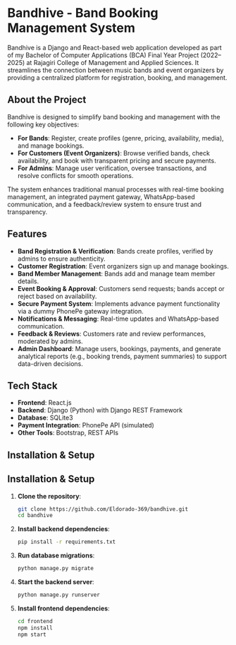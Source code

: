 # Bandhive - Band Booking Management System

Bandhive is a Django and React-based web application developed as part of my Bachelor of Computer Applications (BCA) Final Year Project (2022–2025) at Rajagiri College of Management and Applied Sciences. It streamlines the connection between music bands and event organizers by providing a centralized platform for registration, booking, and management.

## About the Project

Bandhive is designed to simplify band booking and management with the following key objectives:
- **For Bands**: Register, create profiles (genre, pricing, availability, media), and manage bookings.
- **For Customers (Event Organizers)**: Browse verified bands, check availability, and book with transparent pricing and secure payments.
- **For Admins**: Manage user verification, oversee transactions, and resolve conflicts for smooth operations.

The system enhances traditional manual processes with real-time booking management, an integrated payment gateway, WhatsApp-based communication, and a feedback/review system to ensure trust and transparency.

## Features

- **Band Registration & Verification**: Bands create profiles, verified by admins to ensure authenticity.
- **Customer Registration**: Event organizers sign up and manage bookings.
- **Band Member Management**: Bands add and manage team member details.
- **Event Booking & Approval**: Customers send requests; bands accept or reject based on availability.
- **Secure Payment System**: Implements advance payment functionality via a dummy PhonePe gateway integration.
- **Notifications & Messaging**: Real-time updates and WhatsApp-based communication.
- **Feedback & Reviews**: Customers rate and review performances, moderated by admins.
- **Admin Dashboard**: Manage users, bookings, payments, and generate analytical reports (e.g., booking trends, payment summaries) to support data-driven decisions.

## Tech Stack

- **Frontend**: React.js
- **Backend**: Django (Python) with Django REST Framework
- **Database**: SQLite3
- **Payment Integration**: PhonePe API (simulated)
- **Other Tools**: Bootstrap, REST APIs

## Installation & Setup

## Installation & Setup

1. **Clone the repository**:
   ```bash
   git clone https://github.com/Eldorado-369/bandhive.git
   cd bandhive
   ```   
2. **Install backend dependencies**:
   ```bash
   pip install -r requirements.txt 
   ```
3. **Run database migrations**:
   ```bash
   python manage.py migrate
   ```
4. **Start the backend server**:
   ```bash
   python manage.py runserver
   ```
5. **Install frontend dependencies**:
   ```bash
   cd frontend
   npm install
   npm start
   ```
